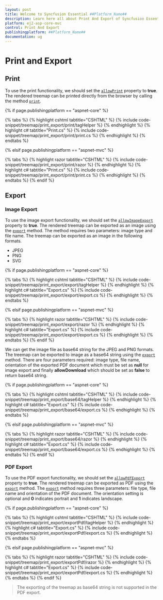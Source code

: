 ```yaml
---
layout: post
title: Welcome to Syncfusion Essential ##Platform_Name##
description: Learn here all about Print And Export of Syncfusion Essential ##Platform_Name## widgets based on HTML5 and jQuery.
platform: ej2-asp-core-mvc
control: Print And Export
publishingplatform: ##Platform_Name##
documentation: ug
---
```


# Print and Export

## Print

To use the print functionality, we should set the [`allowPrint`](https://ej2.syncfusion.com/documentation/api/treemap/#allowprint) property to **true**. The rendered treemap can be printed directly from the browser by calling the method [`print`](https://ej2.syncfusion.com/documentation/api/treemap/#print).

{% if page.publishingplatform == "aspnet-core" %}

{% tabs %}
{% highlight cshtml tabtitle="CSHTML" %}
{% include code-snippet/treemap/print_export/print/tagHelper %}
{% endhighlight %}
{% highlight c# tabtitle="Print.cs" %}
{% include code-snippet/treemap/print_export/print/print.cs %}
{% endhighlight %}
{% endtabs %}

{% elsif page.publishingplatform == "aspnet-mvc" %}

{% tabs %}
{% highlight razor tabtitle="CSHTML" %}
{% include code-snippet/treemap/print_export/print/razor %}
{% endhighlight %}
{% highlight c# tabtitle="Print.cs" %}
{% include code-snippet/treemap/print_export/print/print.cs %}
{% endhighlight %}
{% endtabs %}
{% endif %}



## Export

### Image Export

To use the image export functionality, we should set the [`allowImageExport`](https://ej2.syncfusion.com/documentation/api/treemap/#allowimageexport) property to **true**. The rendered treemap can be exported as an image using the [`export`](https://ej2.syncfusion.com/documentation/api/treemap/#export) method. The method requires two parameters: image type and file name. The treemap can be exported as an image in the following formats.

* JPEG
* PNG
* SVG

{% if page.publishingplatform == "aspnet-core" %}

{% tabs %}
{% highlight cshtml tabtitle="CSHTML" %}
{% include code-snippet/treemap/print_export/export/tagHelper %}
{% endhighlight %}
{% highlight c# tabtitle="Export.cs" %}
{% include code-snippet/treemap/print_export/export/export.cs %}
{% endhighlight %}
{% endtabs %}

{% elsif page.publishingplatform == "aspnet-mvc" %}

{% tabs %}
{% highlight razor tabtitle="CSHTML" %}
{% include code-snippet/treemap/print_export/export/razor %}
{% endhighlight %}
{% highlight c# tabtitle="Export.cs" %}
{% include code-snippet/treemap/print_export/export/export.cs %}
{% endhighlight %}
{% endtabs %}
{% endif %}



We can get the image file as base64 string for the JPEG and PNG formats. The treemap can be exported to image as a base64 string using the [`export`](https://ej2.syncfusion.com/documentation/api/treemap/#export) method. There are four parameters required: image type, file name, orientation of the exported PDF document which must be set as **null** for image export and finally **allowDownload** which should be set as **false** to return base64 string.

{% if page.publishingplatform == "aspnet-core" %}

{% tabs %}
{% highlight cshtml tabtitle="CSHTML" %}
{% include code-snippet/treemap/print_export/base64/tagHelper %}
{% endhighlight %}
{% highlight c# tabtitle="Export.cs" %}
{% include code-snippet/treemap/print_export/base64/export.cs %}
{% endhighlight %}
{% endtabs %}

{% elsif page.publishingplatform == "aspnet-mvc" %}

{% tabs %}
{% highlight razor tabtitle="CSHTML" %}
{% include code-snippet/treemap/print_export/base64/razor %}
{% endhighlight %}
{% highlight c# tabtitle="Export.cs" %}
{% include code-snippet/treemap/print_export/base64/export.cs %}
{% endhighlight %}
{% endtabs %}
{% endif %}



### PDF Export

To use the PDF export functionality, we should set the [`allowPdfExport`](https://ej2.syncfusion.com/documentation/api/treemap/#allowpdfexport) property to **true**. The rendered treemap can be exported as PDF using the [`export`](https://ej2.syncfusion.com/documentation/api/treemap/#export) method. The [`export`](https://ej2.syncfusion.com/documentation/api/treemap/#export) method requires three parameters: file type, file name and orientation of the PDF document. The orientation setting is optional and **0** indicates portrait and **1** indicates landscape.

{% if page.publishingplatform == "aspnet-core" %}

{% tabs %}
{% highlight cshtml tabtitle="CSHTML" %}
{% include code-snippet/treemap/print_export/exportPdf/tagHelper %}
{% endhighlight %}
{% highlight c# tabtitle="Export.cs" %}
{% include code-snippet/treemap/print_export/exportPdf/export.cs %}
{% endhighlight %}
{% endtabs %}

{% elsif page.publishingplatform == "aspnet-mvc" %}

{% tabs %}
{% highlight razor tabtitle="CSHTML" %}
{% include code-snippet/treemap/print_export/exportPdf/razor %}
{% endhighlight %}
{% highlight c# tabtitle="Export.cs" %}
{% include code-snippet/treemap/print_export/exportPdf/export.cs %}
{% endhighlight %}
{% endtabs %}
{% endif %}



>The exporting of the treemap as base64 string is not supported in the PDF export.